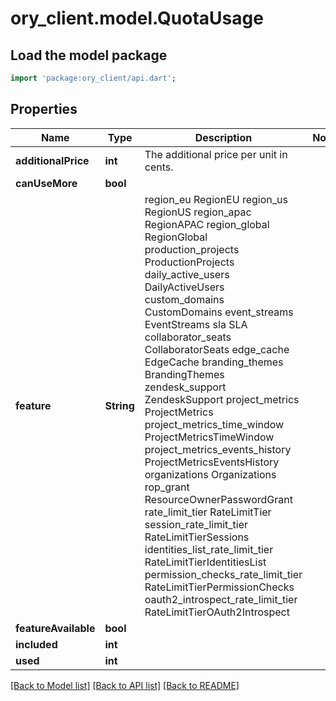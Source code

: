 # ory_client.model.QuotaUsage

## Load the model package
```dart
import 'package:ory_client/api.dart';
```

## Properties
Name | Type | Description | Notes
------------ | ------------- | ------------- | -------------
**additionalPrice** | **int** | The additional price per unit in cents. | 
**canUseMore** | **bool** |  | 
**feature** | **String** |  region_eu RegionEU region_us RegionUS region_apac RegionAPAC region_global RegionGlobal production_projects ProductionProjects daily_active_users DailyActiveUsers custom_domains CustomDomains event_streams EventStreams sla SLA collaborator_seats CollaboratorSeats edge_cache EdgeCache branding_themes BrandingThemes zendesk_support ZendeskSupport project_metrics ProjectMetrics project_metrics_time_window ProjectMetricsTimeWindow project_metrics_events_history ProjectMetricsEventsHistory organizations Organizations rop_grant ResourceOwnerPasswordGrant rate_limit_tier RateLimitTier session_rate_limit_tier RateLimitTierSessions identities_list_rate_limit_tier RateLimitTierIdentitiesList permission_checks_rate_limit_tier RateLimitTierPermissionChecks oauth2_introspect_rate_limit_tier RateLimitTierOAuth2Introspect | 
**featureAvailable** | **bool** |  | 
**included** | **int** |  | 
**used** | **int** |  | 

[[Back to Model list]](../README.md#documentation-for-models) [[Back to API list]](../README.md#documentation-for-api-endpoints) [[Back to README]](../README.md)


